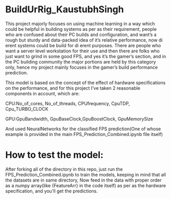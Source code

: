 # BuildUrRig_KaustubhSingh

This project majorly focuses on using machine learning in a way which could be helpful in 
building systems as per as their requirement, people who are confused about their PC builds 
and configuration, and want’s a rough but sturdy and data-packed idea of it’s relative 
performance, now di erent systems could be build for di erent purposes. 
There are people who want a server level workstation for their use and then there are folks 
who just want to grind in some good FPS, and yes it’s the gamer’s section, and in the PC 
building community the major portions are held by this category only, hence my project 
mainly focuses in the gamer’s build performance prediction.



This model is based on the concept of the effect of hardware specifications on the performance, and for this project I've taken 2 reasonable components in account, which are:

CPU:No_of_cores, No_of_threads, CPUfrequency, CpuTDP, Cpu_TURBO_CLOCK

GPU:GpuBandwidth, GpuBaseClock,GpuBoostClock, GpuMemorySize

And used NeuralNetworks for the classified FPS prediction(One of whose example is provided in the main FPS_Prediction_Combined.ipynb file itself)



# How to test the model:
After forking all of the directory in this repo, just run the FPS_Prediction_Combined.ipynb to train the models,
keeping in mind that all the datasets are in same directory,
Now feed in the data with proper order as a numpy array(like {FeatureArr} in the code itself) as per as the hardware specification, and you'll get the predictions.  